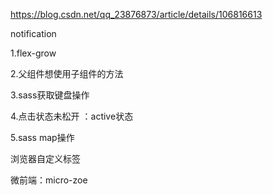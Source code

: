 https://blog.csdn.net/qq_23876873/article/details/106816613

notification

1.flex-grow

2.父组件想使用子组件的方法

3.sass获取键盘操作

4.点击状态未松开 ：active状态

5.sass map操作



浏览器自定义标签

微前端：micro-zoe



